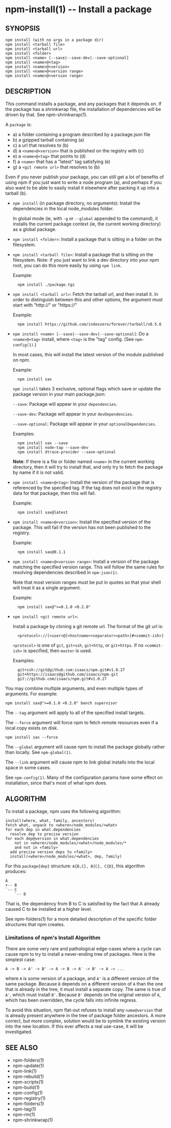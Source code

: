 npm-install(1) -- Install a package
===================================

## SYNOPSIS

    npm install (with no args in a package dir)
    npm install <tarball file>
    npm install <tarball url>
    npm install <folder>
    npm install <name> [--save|--save-dev|--save-optional]
    npm install <name>@<tag>
    npm install <name>@<version>
    npm install <name>@<version range>
    npm install <name>@<version range>

## DESCRIPTION

This command installs a package, and any packages that it depends on. If the
package has a shrinkwrap file, the installation of dependencies will be driven
by that. See npm-shrinkwrap(1).

A `package` is:

* a) a folder containing a program described by a package.json file
* b) a gzipped tarball containing (a)
* c) a url that resolves to (b)
* d) a `<name>@<version>` that is published on the registry with (c)
* e) a `<name>@<tag>` that points to (d)
* f) a `<name>` that has a "latest" tag satisfying (e)
* g) a `<git remote url>` that resolves to (b)

Even if you never publish your package, you can still get a lot of
benefits of using npm if you just want to write a node program (a), and
perhaps if you also want to be able to easily install it elsewhere
after packing it up into a tarball (b).


* `npm install` (in package directory, no arguments):
  Install the dependencies in the local node_modules folder.

  In global mode (ie, with `-g` or `--global` appended to the command),
  it installs the current package context (ie, the current working
  directory) as a global package.


* `npm install <folder>`:
  Install a package that is sitting in a folder on the filesystem.

* `npm install <tarball file>`:
  Install a package that is sitting on the filesystem.  Note: if you just want
  to link a dev directory into your npm root, you can do this more easily by
  using `npm link`.

  Example:

        npm install ./package.tgz

* `npm install <tarball url>`:
  Fetch the tarball url, and then install it.  In order to distinguish between
  this and other options, the argument must start with "http://" or "https://"

  Example:

        npm install https://github.com/indexzero/forever/tarball/v0.5.6

* `npm install <name> [--save|--save-dev|--save-optional]`: Do a 
  `<name>@<tag>` install, where `<tag>` is the "tag" config. (See
  `npm-config(1)`.) 
  
  In most cases, this will install the latest version 
  of the module published on npm.

  Example:

        npm install sax

  `npm install` takes 3 exclusive, optional flags which save or update 
  the package version in your main package.json:

  `--save`:
    Package will appear in your `dependencies`.

  `--save-dev`:
    Package will appear in your `devDependencies`.

  `--save-optional`:
    Package will appear in your `optionalDependencies`.

  Examples:

        npm install sax --save
        npm install node-tap --save-dev
        npm install dtrace-provider --save-optional


  **Note**: If there is a file or folder named `<name>` in the current
  working directory, then it will try to install that, and only try to
  fetch the package by name if it is not valid.

* `npm install <name>@<tag>`:
  Install the version of the package that is referenced by the specified tag.
  If the tag does not exist in the registry data for that package, then this
  will fail.

  Example:

        npm install sax@latest

* `npm install <name>@<version>`:
  Install the specified version of the package.  This will fail if the version
  has not been published to the registry.

  Example:

        npm install sax@0.1.1

* `npm install <name>@<version range>`:
  Install a version of the package matching the specified version range.  This
  will follow the same rules for resolving dependencies described in `npm-json(1)`.

  Note that most version ranges must be put in quotes so that your shell will
  treat it as a single argument.

  Example:

        npm install sax@">=0.1.0 <0.2.0"

* `npm install <git remote url>`:

  Install a package by cloning a git remote url.  The format of the git
  url is:

        <protocol>://[<user>@]<hostname><separator><path>[#<commit-ish>]

  `<protocol>` is one of `git`, `git+ssh`, `git+http`, or
  `git+https`.  If no `<commit-ish>` is specified, then `master` is
  used.

  Examples:

        git+ssh://git@github.com:isaacs/npm.git#v1.0.27
        git+https://isaacs@github.com/isaacs/npm.git
        git://github.com/isaacs/npm.git#v1.0.27

You may combine multiple arguments, and even multiple types of arguments.
For example:

    npm install sax@">=0.1.0 <0.2.0" bench supervisor

The `--tag` argument will apply to all of the specified install targets.

The `--force` argument will force npm to fetch remote resources even if a
local copy exists on disk.

    npm install sax --force

The `--global` argument will cause npm to install the package globally
rather than locally.  See `npm-global(1)`.

The `--link` argument will cause npm to link global installs into the
local space in some cases.

See `npm-config(1)`.  Many of the configuration params have some
effect on installation, since that's most of what npm does.

## ALGORITHM

To install a package, npm uses the following algorithm:

    install(where, what, family, ancestors)
    fetch what, unpack to <where>/node_modules/<what>
    for each dep in what.dependencies
      resolve dep to precise version
    for each dep@version in what.dependencies
        not in <where>/node_modules/<what>/node_modules/*
        and not in <family>
      add precise version deps to <family>
      install(<where>/node_modules/<what>, dep, family)

For this `package{dep}` structure: `A{B,C}, B{C}, C{D}`,
this algorithm produces:

    A
    +-- B
    `-- C
        `-- D

That is, the dependency from B to C is satisfied by the fact that A
already caused C to be installed at a higher level.

See npm-folders(1) for a more detailed description of the specific
folder structures that npm creates.

### Limitations of npm's Install Algorithm

There are some very rare and pathological edge-cases where a cycle can
cause npm to try to install a never-ending tree of packages.  Here is
the simplest case:

    A -> B -> A' -> B' -> A -> B -> A' -> B' -> A -> ...

where `A` is some version of a package, and `A'` is a different version
of the same package.  Because `B` depends on a different version of `A`
than the one that is already in the tree, it must install a separate
copy.  The same is true of `A'`, which must install `B'`.  Because `B'`
depends on the original version of `A`, which has been overridden, the
cycle falls into infinite regress.

To avoid this situation, npm flat-out refuses to install any
`name@version` that is already present anywhere in the tree of package
folder ancestors.  A more correct, but more complex, solution would be
to symlink the existing version into the new location.  If this ever
affects a real use-case, it will be investigated.

## SEE ALSO

* npm-folders(1)
* npm-update(1)
* npm-link(1)
* npm-rebuild(1)
* npm-scripts(1)
* npm-build(1)
* npm-config(1)
* npm-registry(1)
* npm-folders(1)
* npm-tag(1)
* npm-rm(1)
* npm-shrinkwrap(1)
